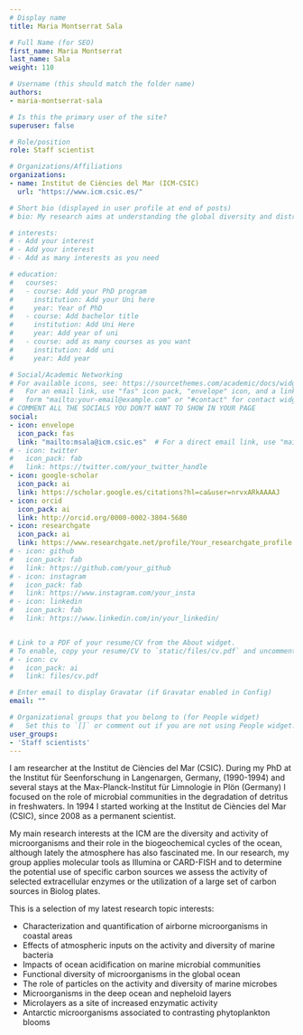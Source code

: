 ```yaml
---
# Display name
title: Maria Montserrat Sala

# Full Name (for SEO)
first_name: Maria Montserrat
last_name: Sala
weight: 110

# Username (this should match the folder name)
authors:
- maria-montserrat-sala

# Is this the primary user of the site?
superuser: false

# Role/position
role: Staff scientist

# Organizations/Affiliations
organizations:
- name: Institut de Ciències del Mar (ICM-CSIC)
  url: "https://www.icm.csic.es/"

# Short bio (displayed in user profile at end of posts)
# bio: My research aims at understanding the global diversity and distribution of eukaryotic and prokaryotic microbes employing curated phylogenetic frameworks focusing on novel environmental taxa.

# interests:
# - Add your interest
# - Add your interest
# - Add as many interests as you need

# education:
#   courses:
#   - course: Add your PhD program
#     institution: Add your Uni here
#     year: Year of PhD
#   - course: Add bachelor title
#     institution: Add Uni Here
#     year: Add year of uni
#   - course: add as many courses as you want
#     institution: Add uni
#     year: Add year

# Social/Academic Networking
# For available icons, see: https://sourcethemes.com/academic/docs/widgets/#icons
#   For an email link, use "fas" icon pack, "envelope" icon, and a link in the
#   form "mailto:your-email@example.com" or "#contact" for contact widget.
# COMMENT ALL THE SOCIALS YOU DON?T WANT TO SHOW IN YOUR PAGE
social:
- icon: envelope
  icon_pack: fas
  link: "mailto:msala@icm.csic.es"  # For a direct email link, use "mailto:test@example.org".
# - icon: twitter
#   icon_pack: fab
#   link: https://twitter.com/your_twitter_handle
- icon: google-scholar
  icon_pack: ai
  link: https://scholar.google.es/citations?hl=ca&user=nrvxARkAAAAJ
- icon: orcid
  icon_pack: ai
  link: http://orcid.org/0000-0002-3804-5680
- icon: researchgate
  icon_pack: ai
  link: https://www.researchgate.net/profile/Your_researchgate_profile
# - icon: github
#   icon_pack: fab
#   link: https://github.com/your_github
# - icon: instagram
#   icon_pack: fab
#   link: https://www.instagram.com/your_insta
# - icon: linkedin
#   icon_pack: fab
#   link: https://www.linkedin.com/in/your_linkedin/


# Link to a PDF of your resume/CV from the About widget.
# To enable, copy your resume/CV to `static/files/cv.pdf` and uncomment the lines below.
# - icon: cv
#   icon_pack: ai
#   link: files/cv.pdf

# Enter email to display Gravatar (if Gravatar enabled in Config)
email: ""

# Organizational groups that you belong to (for People widget)
#   Set this to `[]` or comment out if you are not using People widget.
user_groups:
- 'Staff scientists'
---
```

I am researcher at the Institut de Ciències del Mar (CSIC). During my PhD at the Institut für Seenforschung in Langenargen, Germany, (1990-1994) and several stays at the Max-Planck-Institut für Limnologie in Plön (Germany) I focused on the role of microbial communities in the degradation of detritus in freshwaters. In 1994 I started working at the Institut de Ciències del Mar (CSIC), since 2008 as a permanent scientist.

My main research interests at the ICM are the diversity and activity of microorganisms and their role in the biogeochemical cycles of the ocean, although lately the atmosphere has also fascinated me. In our research, my group applies molecular tools as Illumina or CARD-FISH and to determine the potential use of specific carbon sources we assess the activity of selected extracellular enzymes or the utilization of a large set of carbon sources in Biolog plates.

This is a selection of my latest research topic interests:

- Characterization and quantification of airborne microorganisms in coastal areas  
- Effects of atmospheric inputs on the activity and diversity of marine bacteria  
- Impacts of ocean acidification on marine microbial communities  
- Functional diversity of microorganisms in the global ocean  
- The role of particles on the activity and diversity of marine microbes  
- Microorganisms in the deep ocean and nepheloid layers  
- Microlayers as a site of increased enzymatic activity  
- Antarctic microorganisms associated to contrasting phytoplankton blooms  
